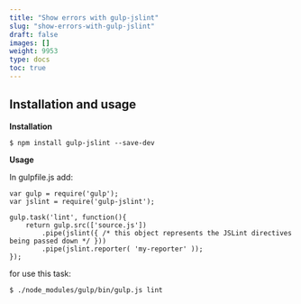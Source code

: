```yaml
---
title: "Show errors with gulp-jslint"
slug: "show-errors-with-gulp-jslint"
draft: false
images: []
weight: 9953
type: docs
toc: true
---
```


## Installation and usage
**Installation**

    $ npm install gulp-jslint --save-dev

**Usage**

In gulpfile.js add:

    var gulp = require('gulp');
    var jslint = require('gulp-jslint');

    gulp.task('lint', function(){
        return gulp.src(['source.js'])
            .pipe(jslint({ /* this object represents the JSLint directives being passed down */ }))
            .pipe(jslint.reporter( 'my-reporter' ));
    });

for use this task:

    $ ./node_modules/gulp/bin/gulp.js lint




